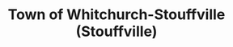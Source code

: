 ---
title: Town of Whitchurch-Stouffville (Stouffville)
url: /town-of-whitchurch-stouffville-stouffville/
latitude: 43.972
longitude: -79.243
---